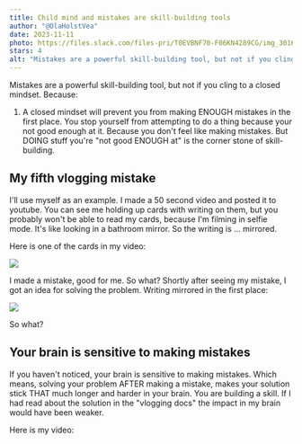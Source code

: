 ```yaml
---
title: Child mind and mistakes are skill-building tools
author: "@OlaHolstVea"
date: 2023-11-11
photo: https://files.slack.com/files-pri/T0EVBNF70-F06KN4289CG/img_3016.jpg?pub_secret=990673323d
stars: 4
alt: "Mistakes are a powerful skill-building tool, but not if you cling to a closed mindset"
---
```


Mistakes are a powerful skill-building tool, but not if you cling to a closed mindset. Because:

1. A closed mindset will prevent you from making ENOUGH mistakes in the first place. You stop yourself from attempting to do a thing because your not good enough at it. Because you don't feel like making mistakes. But DOING stuff you're "not good ENOUGH at" is the corner stone of skill-building.

## My fifth vlogging mistake

I'll use myself as an example. I made a 50 second video and posted it to youtube. You can see me holding up cards with writing on them, but you probably won't be able to read my cards, because I'm filming in selfie mode. It's like looking in a bathroom mirror. So the writing is ... mirrored.

Here is one of the cards in my video:

![](https://files.slack.com/files-pri/T0EVBNF70-F06KN4289CG/img_3016.jpg?pub_secret=990673323d)

I made a mistake, good for me. So what? Shortly after seeing my mistake, I got an idea for solving the problem. Writing mirrored in the first place:

![](https://files.slack.com/files-pri/T0EVBNF70-F06JWHMTJKX/img_3017.jpg?pub_secret=f7e2123594)

So what?

## Your brain is sensitive to making mistakes

If you haven't noticed, your brain is sensitive to making mistakes. Which means, solving your problem AFTER making a mistake, makes your solution stick THAT much longer and harder in your brain. You are building a skill. If I had read about the solution in the "vlogging docs" the impact in my brain would have been weaker.

Here is my video:

[](https://www.youtube.com/shorts/Utg04q6a8Pw)
